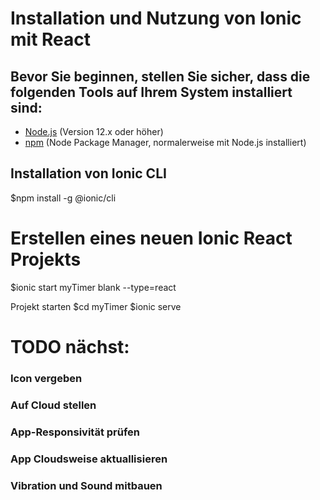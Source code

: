 # Installation und Nutzung von Ionic mit React

## Bevor Sie beginnen, stellen Sie sicher, dass die folgenden Tools auf Ihrem System installiert sind:
- [Node.js](https://nodejs.org/) (Version 12.x oder höher)
- [npm](https://www.npmjs.com/) (Node Package Manager, normalerweise mit Node.js installiert)

## Installation von Ionic CLI
$npm install -g @ionic/cli

# Erstellen eines neuen Ionic React Projekts
$ionic start myTimer blank --type=react

Projekt starten
$cd myTimer
$ionic serve

# TODO nächst:
### Icon vergeben
### Auf Cloud stellen
### App-Responsivität prüfen
### App Cloudsweise aktuallisieren
### Vibration und Sound mitbauen
